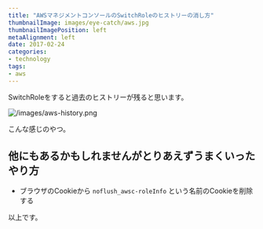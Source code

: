 ```yaml
---
title: "AWSマネジメントコンソールのSwitchRoleのヒストリーの消し方"
thumbnailImage: images/eye-catch/aws.jpg
thumbnailImagePosition: left
metaAlignment: left
date: 2017-02-24
categories:
- technology
tags:
- aws
---
```


SwitchRoleをすると過去のヒストリーが残ると思います。  

![/images/aws-history.png](/images/aws-history.png)

こんな感じのやつ。  

<!--more-->

## 他にもあるかもしれませんがとりあえずうまくいったやり方

- ブラウザのCookieから `noflush_awsc-roleInfo` という名前のCookieを削除する

以上です。
